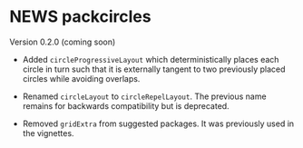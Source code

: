 # NEWS packcircles

Version 0.2.0 (coming soon)

* Added `circleProgressiveLayout` which deterministically places each circle in 
turn such that it is externally tangent to two previously placed circles while 
avoiding overlaps.

* Renamed `circleLayout` to `circleRepelLayout`. The previous name remains for
backwards compatibility but is deprecated.

* Removed `gridExtra` from suggested packages. It was previously used in the vignettes.
